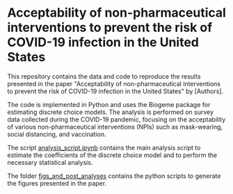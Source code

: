# Acceptability of non-pharmaceutical interventions to prevent the risk of COVID-19 infection in the United States

This repository contains the data and code to reproduce the results presented 
in the paper "Acceptability of non-pharmaceutical interventions to prevent 
the risk of COVID-19 infection in the United States" by [Authors].

The code is implemented in Python and uses the Biogeme package for estimating discrete choice models. The analysis is performed on survey data collected during the COVID-19 pandemic, focusing on the acceptability of various non-pharmaceutical interventions (NPIs) such as mask-wearing, social distancing, and vaccination.

The script [analysis_script.ipynb](dce_analysis/analysis_script.ipynb) contains the main analysis script
to estimate the coefficients of the discrete choice model and to perform the necessary statistical analysis.

The folder [figs_and_post_analyses](figs_and_post_analyses/) contains the python scripts
to generate the figures presented in the paper.

